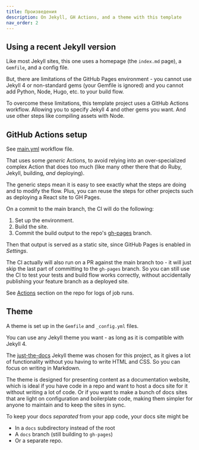 ```yaml
---
title: Произведения
description: On Jekyll, GH Actions, and a theme with this template
nav_order: 2
---
```


## Using a recent Jekyll version

Like most Jekyll sites, this one uses a homepage (the `index.md` page), a `Gemfile`, and a config file.

But, there are limitations of the GitHub Pages environment - you cannot use Jekyll 4 or non-standard gems (your Gemfile is ignored) and you cannot add Python, Node, Hugo, etc. to your build flow.

To overcome these limitations, this template project uses a GitHub Actions workflow. Allowing you to specify Jekyll 4 and other gems you want. And use other steps like compiling assets with Node.


## GitHub Actions setup

See [main.yml](https://github.com/MichaelCurrin/jekyll-gh-actions-quickstart/blob/main/.github/workflows/main.yml) workflow file.

That uses some _generic_ Actions, to avoid relying into an over-specialized complex Action that does too much (like many other there that do Ruby, Jekyll, building, _and_ deploying).

The generic steps mean it is easy to see exactly what the steps are doing and to modify the flow. Plus, you can reuse the steps for other projects such as deploying a React site to GH Pages.

On a commit to the main branch, the CI will do the following:

1. Set up the environment.
1. Build the site.
1. Commit the build output to the repo's [gh-pages](https://github.com/MichaelCurrin/jekyll-gh-actions-quickstart/tree/gh-pages) branch.

Then that output is served as a static site, since GitHub Pages is enabled in _Settings_.

The CI actually will also run on a PR against the main branch too - it will just skip the last part of committing to the `gh-pages` branch. So you can still use the CI to test your tests and build flow works correctly, without accidentally publishing your feature branch as a deployed site.

See [Actions](https://github.com/MichaelCurrin/jekyll-gh-actions-quickstart/actions/workflows/main.yml) section on the repo for logs of job runs.


## Theme

A theme is set up in the `Gemfile` and `_config.yml` files.

You can use any Jekyll theme you want - as long as it is compatible with Jekyll 4.

The [just-the-docs](https://just-the-docs.github.io/just-the-docs/) Jekyll theme was chosen for this project, as it gives a lot of functionality without you having to write HTML and CSS. So you can focus on writing in Markdown.

The theme is designed for presenting content as a documentation website, which is ideal if you have code in a repo and want to host a docs site for it without writing a lot of code. Or if you want to make a bunch of docs sites that are light on configuration and boilerplate code, making them simpler for anyone to maintain and to keep the sites in sync.

To keep your docs _separated_ from your app code, your docs site might be

- In a `docs` subdirectory instead of the root
- A `docs` branch (still building to `gh-pages`)
- Or a separate repo.
